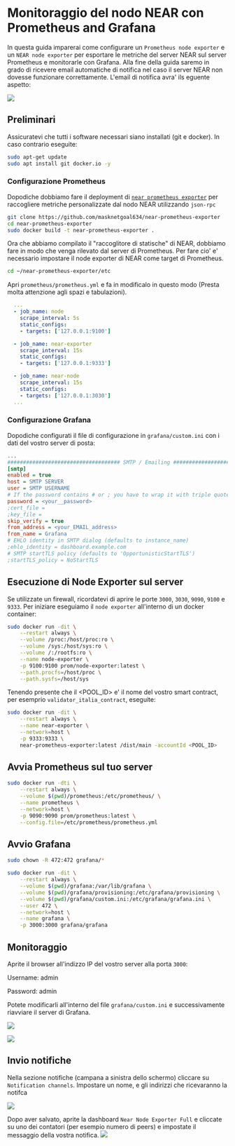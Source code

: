 # Monitoraggio del nodo NEAR con Prometheus and Grafana
In questa guida imparerai come configurare un `Prometheus node exporter` e un `NEAR node exporter` per esportare le metriche del server NEAR sul server Prometheus e monitorarle con Grafana.
Alla fine della guida saremo in grado di ricevere email automatiche di notifica nel caso il server NEAR non dovesse funzionare correttamente. L'email di notifica avra' ils eguente aspetto:

![](./immagini/grafana0.png?raw=true) 
## Preliminari
Assicuratevi che tutti i software necessari siano installati (git e docker). In caso contrario eseguite:
```bash
sudo apt-get update
sudo apt install git docker.io -y
```
### Configurazione Prometheus
Dopodiche dobbiamo fare il deployment di [`near prometheus exporter`](https://github.com/masknetgoal634/near-prometheus-exporter) per raccogliere metriche personalizzate dal nodo NEAR utilizzando `json-rpc`
```bash
git clone https://github.com/masknetgoal634/near-prometheus-exporter
cd near-prometheus-exporter
sudo docker build -t near-prometheus-exporter .
```
Ora che abbiamo compilato il "raccoglitore di statische" di NEAR, dobbiamo fare in modo che venga rilevato dal server di Prometheus. Per fare cio' e' necessario impostare il node exporter di NEAR come target di Prometheus.

```bash
cd ~/near-prometheus-exporter/etc
```
Apri `prometheus/prometheus.yml` e fa in modificalo in questo modo (Presta molta attenzione agli spazi e tabulazioni).
```yml
  ...
  - job_name: node
    scrape_interval: 5s
    static_configs:
    - targets: ['127.0.0.1:9100']

  - job_name: near-exporter
    scrape_interval: 15s
    static_configs:
    - targets: ['127.0.0.1:9333']

  - job_name: near-node
    scrape_interval: 15s
    static_configs:
    - targets: ['127.0.0.1:3030']
  ...
```
### Configurazione Grafana
Dopodiche configurati il file di configurazione in `grafana/custom.ini` con i dati del vostro server di posta:
```ini
...
#################################### SMTP / Emailing ##########################
[smtp]
enabled = true
host = SMTP SERVER
user = SMTP USERNAME
# If the password contains # or ; you have to wrap it with triple quotes. Ex """#password;"""
password = <your__password>
;cert_file =
;key_file =
skip_verify = true
from_address = <your_EMAIL_address>
from_name = Grafana
# EHLO identity in SMTP dialog (defaults to instance_name)
;ehlo_identity = dashboard.example.com
# SMTP startTLS policy (defaults to 'OpportunisticStartTLS') 
;startTLS_policy = NoStartTLS

```
## Esecuzione di Node Exporter sul server
Se utilizzate un firewall, ricordatevi di aprire le porte `3000`, `3030`, `9090`, `9100` e `9333`. Per iniziare eseguiamo il `node exporter` all'interno di un docker container:

```bash
sudo docker run -dit \
    --restart always \
    --volume /proc:/host/proc:ro \
    --volume /sys:/host/sys:ro \
    --volume /:/rootfs:ro \
    --name node-exporter \
    -p 9100:9100 prom/node-exporter:latest \
    --path.procfs=/host/proc \
    --path.sysfs=/host/sys
```

Tenendo presente che il <POOL_ID> e' il nome del vostro smart contract, per esemprio `validator_italia_contract`, eseguite:
```bash
sudo docker run -dit \
    --restart always \
    --name near-exporter \
    --network=host \
    -p 9333:9333 \
    near-prometheus-exporter:latest /dist/main -accountId <POOL_ID>
```

## Avvia Prometheus sul tuo server
```bash
sudo docker run -dti \
    --restart always \
    --volume $(pwd)/prometheus:/etc/prometheus/ \
    --name prometheus \
    --network=host \
    -p 9090:9090 prom/prometheus:latest \
    --config.file=/etc/prometheus/prometheus.yml
```

## Avvio Grafana
```bash
sudo chown -R 472:472 grafana/*

sudo docker run -dit \
    --restart always \
    --volume $(pwd)/grafana:/var/lib/grafana \
    --volume $(pwd)/grafana/provisioning:/etc/grafana/provisioning \
    --volume $(pwd)/grafana/custom.ini:/etc/grafana/grafana.ini \
    --user 472 \
    --network=host \
    --name grafana \
    -p 3000:3000 grafana/grafana
```
## Monitoraggio
Aprite il browser all'indizzo IP del vostro server alla porta `3000`:

Username: admin 

Password: admin

Potete modificarli all'interno del file `grafana/custom.ini` e successivamente riavviare il server di Grafana.

![](./immagini/grafana1.png?raw=true) 

![](./immagini/grafana2.png?raw=true) 

## Invio notifiche
Nella sezione notifiche (campana a sinistra dello schermo) cliccare su `Notification channels`. Impostare un nome, e gli indirizzi che ricevaranno la notifca

![](./immagini/grafana3.png?raw=true) 

Dopo aver salvato, aprite la dashboard `Near Node Exporter Full` e cliccate su uno dei contatori (per esempio numero di peers) e impostate il messaggio della vostra notifica.
![](./immagini/grafana4.png?raw=true) 
